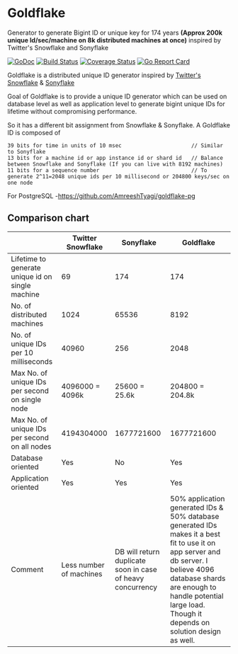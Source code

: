 # Goldflake
Generator to generate Bigint ID or unique key for 174 years **(Approx 200k unique Id/sec/machine on 8k distributed machines at once)** inspired by Twitter's Snowflake and Sonyflake


[![GoDoc](https://godoc.org/github.com/AmreeshTyagi/goldflake?status.svg)](http://godoc.org/github.com/AmreeshTyagi/goldflake)
[![Build Status](https://travis-ci.org/AmreeshTyagi/goldflake.svg?branch=master)](https://travis-ci.org/AmreeshTyagi/goldflake)
[![Coverage Status](https://coveralls.io/repos/AmreeshTyagi/goldflake/badge.svg?branch=master&service=github)](https://coveralls.io/github/AmreeshTyagi/goldflake?branch=master)
[![Go Report Card](https://goreportcard.com/badge/github.com/AmreeshTyagi/goldflake)](https://goreportcard.com/report/github.com/AmreeshTyagi/goldflake)

Goldflake is a distributed unique ID generator inspired by [Twitter's Snowflake](https://blog.twitter.com/2010/announcing-snowflake) & [Sonyflake](https://github.com/sony/sonyflake)

Goal of Goldflake is to provide a unique ID generator which can be used on database level as well as application level to generate bigint unique IDs for lifetime without compromising performance.

So it has a different bit assignment from Snowflake & Sonyflake.
A Goldflake ID is composed of

    39 bits for time in units of 10 msec                      // Similar to Sonyflake
    13 bits for a machine id or app instance id or shard id   // Balance between Snowflake and Sonyflake (If you can live with 8192 machines)
    11 bits for a sequence number                             // To generate 2^11=2048 unique ids per 10 millisecond or 204800 keys/sec on one node

For PostgreSQL -https://github.com/AmreeshTyagi/goldflake-pg

## Comparison chart
|                                                  	| Twitter Snowflake       	| Sonyflake                                                   	| Goldflake                                                                                                                                                                                                                                       	|
|--------------------------------------------------	|-------------------------	|-------------------------------------------------------------	|-------------------------------------------------------------------------------------------------------------------------------------------------------------------------------------------------------------------------------------------------	|
| Lifetime to generate unique id on single machine 	| 69                      	| 174                                                         	| 174                                                                                                                                                                                                                                             	|
| No. of distributed machines                      	| 1024                    	| 65536                                                       	| 8192                                                                                                                                                                                                                                            	|
| No. of unique IDs per 10 milliseconds            	| 40960                   	| 256                                                         	| 2048                                                                                                                                                                                                                                            	|
| Max No. of unique IDs per second on single node  	| 4096000 = 4096k         	| 25600 = 25.6k                                               	| 204800 = 204.8k                                                                                                                                                                                                                                 	|
| Max No. of unique IDs per second on all nodes    	| 4194304000              	| 1677721600                                                  	| 1677721600                                                                                                                                                                                                                                      	|
| Database oriented                                	| Yes                     	| No                                                          	| Yes                                                                                                                                                                                                                                             	|
| Application oriented                             	| Yes                     	| Yes                                                         	| Yes                                                                                                                                                                                                                                             	|
| Comment                                          	| Less number of machines 	| DB will return duplicate soon in  case of heavy concurrency 	| 50% application generated IDs & 50% database generated IDs makes it a best fit to use it on app server and db server.  I believe 4096 database shards are enough to handle potential large load. Though it depends on solution design as well.  	|
